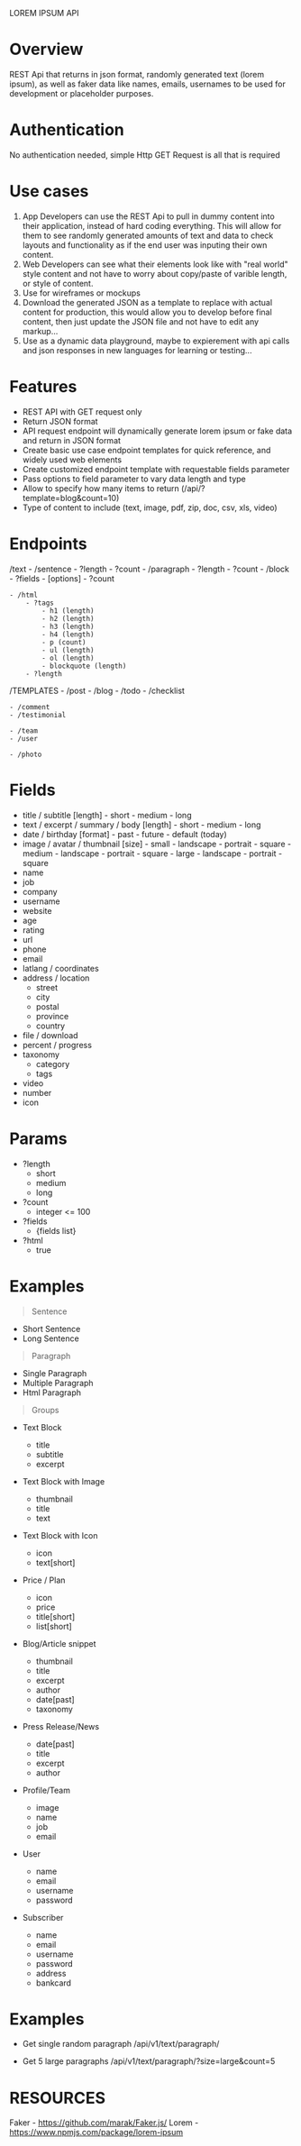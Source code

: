 LOREM IPSUM API

# Overview
REST Api that returns in json format, randomly generated text (lorem ipsum), as well as faker data like names, emails, usernames to be used for development or placeholder purposes.

# Authentication
No authentication needed, simple Http GET Request is all that is required

# Use cases
1) App Developers can use the REST Api to pull in dummy content into their application, instead of hard coding everything. This will allow for them to see randomly generated amounts of text and data to check layouts and functionality as if the end user was inputing their own content.
2) Web Developers can see what their elements look like with "real world" style content and not have to worry about copy/paste of varible length, or style of content.
3) Use for wireframes or mockups
4) Download the generated JSON as a template to replace with actual content for production, this would allow you to develop before final content, then just update the JSON file and not have to edit any markup...
5) Use as a dynamic data playground, maybe to expierement with api calls and json responses in new languages for learning or testing...

# Features
- REST API with GET request only
- Return JSON format
- API request endpoint will dynamically generate lorem ipsum or fake data and return in JSON format
- Create basic use case endpoint templates for quick reference, and widely used web elements
- Create customized endpoint template with requestable fields parameter
- Pass options to field parameter to vary data length and type
- Allow to specify how many items to return (/api/?template=blog&count=10)
- Type of content to include (text, image, pdf, zip, doc, csv, xls, video)

# Endpoints
/text
    - /sentence
        - ?length
        - ?count
    - /paragraph
        - ?length
        - ?count
    - /block
        - ?fields
            - [options]
        - ?count

    - /html
        - ?tags
            - h1 (length)
            - h2 (length)
            - h3 (length)
            - h4 (length)
            - p (count)
            - ul (length)
            - ol (length)
            - blockquote (length)
        - ?length

/TEMPLATES
    - /post
    - /blog
    - /todo
    - /checklist

    - /comment
    - /testimonial

    - /team
    - /user

    - /photo


# Fields
- title / subtitle
    [length]
        - short
        - medium
        - long
- text / excerpt / summary / body
    [length]
        - short
        - medium
        - long
- date / birthday
    [format]
        - past
        - future
        - default (today)
- image / avatar / thumbnail
    [size]
        - small
            - landscape
            - portrait
            - square
        - medium
            - landscape
            - portrait
            - square
        - large
            - landscape
            - portrait
            - square
- name
- job
- company
- username
- website
- age
- rating
- url
- phone
- email
- latlang / coordinates
- address / location
    - street
    - city
    - postal
    - province
    - country
- file / download
- percent / progress
- taxonomy
    - category
    - tags
- video
- number
- icon


# Params
- ?length
    - short
    - medium
    - long
- ?count
    - integer <= 100
- ?fields
    - {fields list}
- ?html
    - true


# Examples

> Sentence

- Short Sentence
- Long Sentence

> Paragraph

- Single Paragraph
- Multiple Paragraph
- Html Paragraph

> Groups

- Text Block
    - title
    - subtitle
    - excerpt

- Text Block with Image
    - thumbnail
    - title
    - text

- Text Block with Icon
    - icon
    - text[short]

- Price / Plan
    - icon
    - price
    - title[short]
    - list[short]

- Blog/Article snippet
    - thumbnail
    - title
    - excerpt
    - author
    - date[past]
    - taxonomy

- Press Release/News
    - date[past]
    - title
    - excerpt
    - author

- Profile/Team
    - image
    - name
    - job
    - email

- User
    - name
    - email
    - username
    - password

- Subscriber
    - name
    - email
    - username
    - password
    - address
    - bankcard




# Examples
- Get single random paragraph
/api/v1/text/paragraph/

- Get 5 large paragraphs
/api/v1/text/paragraph/?size=large&count=5



# RESOURCES
Faker - https://github.com/marak/Faker.js/
Lorem - https://www.npmjs.com/package/lorem-ipsum
